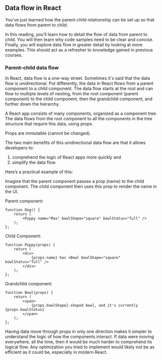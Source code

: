 ## Data flow in React

You’ve just learned how the parent-child relationship can be set up so that data flows from parent to child. 

In this reading, you’ll learn how to detail the flow of data from parent to child. You will then learn why code samples need to be clear and concise. Finally, you will explore data flow in greater detail by looking at more examples. This should act as a refresher to knowledge gained in previous courses.

### Parent-child data flow
In React, data flow is a one-way street. Sometimes it's said that the data flow is unidirectional. Put differently, the data in React flows from a parent component to a child component. The data flow starts at the root and can flow to multiple levels of nesting, from the root component (parent component) to the child component, then the grandchild component, and further down the hierarchy.

A React app consists of many components, organized as a component tree. The data flows from the root component to all the  components in the tree structure that require this data, using props.

Props are immutable (cannot be changed).

The two main benefits of this unidirectional data flow are that it allows developers to:

1. comprehend the logic of React apps more quickly and
2. simplify the data flow. 

Here’s a practical example of this:

Imagine that the parent component passes a prop (name) to the child component. The child component then uses this prop to render the name in the UI.

Parent component:
```
function Dog() {
    return (
        <Puppy name="Max" bowlShape="square" bowlStatus="full" />
    );
};
```
Child Component:
```
function Puppy(props) {
    return (
        <div>
            {props.name} has <Bowl bowlShape="square" bowlStatus="full" />
        </div>
    );
};
```
Grandchild component:
```
function Bowl(props) {
    return (
        <span>
            {props.bowlShape}-shaped bowl, and it's currently {props.bowlStatus}
        </span>
    );
};
```
Having data move through props in only one direction makes it simpler to understand the logic of how the components interact. If data were moving everywhere, all the time, then it would be much harder to comprehend its logical flow. Any optimization you tried to implement would likely not be as efficient as it could be, especially in modern React.

